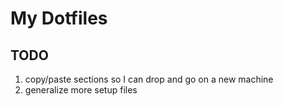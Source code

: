 # My Dotfiles

## TODO

1. copy/paste sections so I can drop and go on a new machine
2. generalize more setup files
